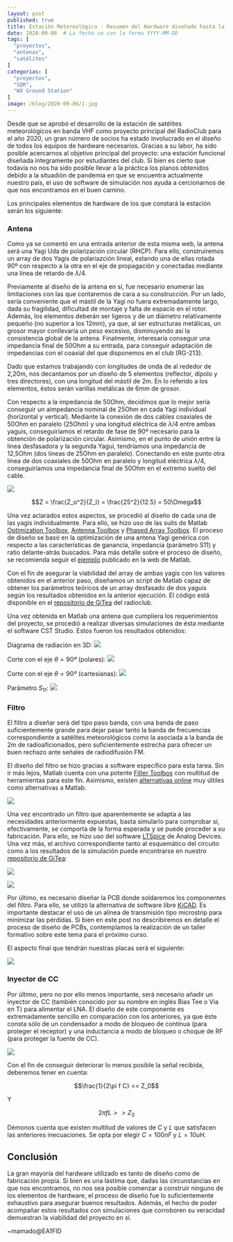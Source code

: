 ```yaml
---
layout: post
published: true
title: Estación Metereológica - Resumen del Hardware diseñado hasta la fecha
date: 2020-09-06  # La fecha va con la forma YYYY-MM-DD
tags: [
  "proyectos",
  "antenas",
  "satélites"
]
categorias: [
  "proyectos",
  "SDR",
  "WX Ground Station"
]
image: /blog/2020-09-06/1.jpg
---
```


Desde que se aprobó el desarrollo de la estación de satélites meteorológicos en banda VHF como proyecto principal del RadioClub para el año 2020, un gran número de socios ha estado involucrado en el diseño de todos los equipos de hardware necesarios. Gracias a su labor, ha sido posible acercarnos al objetivo principal del proyecto: una estación funcional diseñada íntegramente por estudiantes del club. Si bien es cierto que todavía no nos ha sido posible llevar a la práctica los planos obtenidos debido a la situadión de pandemia en que se encuentra actualmente nuestro país, el uso de software de simulación nos ayuda a cercionarnos de que nos encontramos en el buen camino.

Los principales elementos de hardware de los que constará la estación serán los siguiente:

### Antena

Como ya se comentó en una entrada anterior de esta misma web, la antena será una Yagi Uda de polarización circular (RHCP). Para ello, construiremos un array de dos Yagis de polariazción lineal, estando una de ellas rotada 90º con respecto a la otra en el eje de propagación y conectadas mediante una línea de retardo de $\lambda/4$.

Previamente al diseño de la antena en sí, fue necesario enumerar las limitaciones con las que contaremos de cara a su construcción. Por un lado, sería conveniente que el mástil de la Yagi no fuera extremadamente largo, dada su fragilidad, dificultad de montaje y falta de espacio en el rotor. Además, los elementos deberán ser ligeros y de un diámetro relativamente pequeño (no superior a los 12mm), ya que, al ser estructuras metálicas, un grosor mayor conllevaría un peso excesivo, disminuyendo así la consistencia global de la antena. Finalmente, interesaría conseguir una impedancia final de 50Ohm a su entrada, para conseguir adaptación de impedancias con el coaxial del que disponemos en el club (RG-213).

Dado que estamos trabajando con longitudes de onda de al rededor de 2,20m, nos decantamos por un diseño de 5 elementos (reflector, dipolo y tres directores), con una longitud del mástil de 2m. En lo referido a los elementos, éstos serán varillas metálicas de 6mm de grosor.

Con respecto a la impedancia de 50Ohm, decidimos que lo mejor sería conseguir un aimpedancia nominal de 25Ohm en cada Yagi individual (horizontal y vertical). Mediante la conexión de dos cables coaxiales de 50Ohm en paralelo (25Ohm) y una longitud eléctrica de $\lambda/4$ entre ambas yaguis, conseguiríamos el retardo de fase de 90º necesario para la obtención de polarización circular. Asimismo, en el punto de unión entre la linea desfasadora y la segunda Yagui, tendríamos una impedancia de 12,5Ohm (dos líneas de 25Ohm en paralelo). Conectando en este punto otra línea de dos coaxiales de 50Ohm en paralelo y longitud eléctrica $\lambda/4$, conseguiríamos una impedancia final de 50Ohm en el extremo suelto del cable.

![](/blog/2020-09-06/9.jpg)

$$Z = \frac{Z_o^2}{Z_l} = \frac{25^2}{12.5} = 50\Omega$$

Una vez aclarados estos aspectos, se procedió al diseño de cada una de las yagis individualmente. Para ello, se hizo uso de las suits de Matlab [Optimization Toolbox](https://www.mathworks.com/products/optimization.html), [Antenna Toolbox](https://www.mathworks.com/products/antenna.html?s_tid=srchtitle) y [Phased Array Toolbox](https://www.mathworks.com/products/phased-array.html?s_tid=srchtitle). El proceso de diseño se basó en la optimización de una antena Yagi genérica con respecto a las características de ganancia, impedancia (parámetro S11) y ratio delante-atrás buscados. Para más detalle sobre el proceso de diseño, se recomienda seguir el [ejemplo](https://www.mathworks.com/help/gads/surrogate-optimization-antenna-design.html) publicado en la web de Matlab.

Con el fin de asegurar la viabilidad del array de ambas yagis con los valores obtenidos en el anterior paso, diseñamos un script de Matlab capaz de obtener los parámetros teóricos de un array desfasado de dos yaguis según los resultados obtenidos en la anterior ejecución. El código está disponible en el [repositorio de GiTea](https://git.radio.clubs.etsit.upm.es/) del radioclub.

Una vez obtenida en Matlab una antena que cumpliera los requerimientos del proyecto, se procedió a realizar diversas simulaciones de ésta mediante el software CST Studio. Estos fueron los resultados obtenidos:

Diagrama de radiación en 3D:
![](/blog/2020-09-06/1.jpg)

Corte con el eje $\theta = 90º$ (polares):
![](/blog/2020-09-06/2.jpg)

Corte con el eje $\theta = 90º$ (cartesianas):
![](/blog/2020-09-06/3.jpg)

Parámetro $S_{11}$:
![](/blog/2020-09-06/4.jpg)

### Filtro

El filtro a diseñar será del tipo paso banda, con una banda de paso suficientemente grande para dejar pasar tanto la banda de frecuencias correspondiente a satélites meteorológicos como la asociada a la banda de 2m de radioaficionados, pero suficientemente estrecha para ofrecer un buen rechazo ante señales de radiodifusión FM. 

El diseño del filtro se hizo gracias a software específico para esta tarea. Sin ir más lejos, Matlab cuenta con una potente [Filter Toolbox](https://es.mathworks.com/products/rftoolbox.html) con multitud de herramientas para este fin. Asimismo, existen  [alternativas online](https://rf-tools.com/lc-filter/) muy últiles como alternativas a Matlab.

![](/blog/2020-09-06/5.jpg)

Una vez encontrado un filtro que aparentemente se adapta a las necesidades anteriormente expuestas, basta simularlo para comprobar si, efectivamente, se comporta de la forma esperada y se puede proceder a su fabricación. Para ello, se hizo uso del software [LTSpice](https://www.analog.com/en/design-center/design-tools-and-calculators/ltspice-simulator.html) de Analog Devices. Una vez más, el archivo correspondiente tanto al esquemático del circuito como a los resultados de la simulación puede encontrarse en nuestro [repositorio de GiTea](https://git.radio.clubs.etsit.upm.es/):

![](/blog/2020-09-06/7.jpg)

![](/blog/2020-09-06/6.jpg)


Por último, es necesario diseñar la PCB donde soldaremos los componentes del filtro. Para ello, se utilizó la alternativa de software libre [KiCAD](https://kicad-pcb.org/). Es importante destacar el uso de un alínea de transmisión tipo microstrip para minimizar las pérdidas. Si bien en este post no describiremos en detalle el proceso de diseño de PCBs, contemplamos la realización de un taller formativo sobre este tema para el próximo curso. 

El aspecto final que tendrán nuestras placas será el siguiente:

![](/blog/2020-09-06/10.png)


### Inyector de CC

Por último, pero no por ello menos importante, será necesario añadir un inyector de CC (también conocido por su nombre en inglés Bias Tee o Via en T) para alimentar el LNA. El diseño de este componente es extremadamente sencillo en comparación con los anteriores, ya que éste consta sólo de un condensador a modo de bloqueo de continua (para proteger el receptor) y una inductancia a modo de bloqueo o choque de RF (para proteger la fuente de CC). 

![](/blog/2020-09-06/8.png)

Con el fin de conseguir deteriorar lo menos posible la señal recibida, deberemos tener en cuenta:

$$\frac{1}{2\pi f C} << Z_0$$

Y

$$2\pi f L >> Z_0$$

Démonos cuenta que existen multitud de valores de $C$ y $L$ que satisfacen las anteriores inecuaciones. Se opta por elegir $C=100nF$ y $L=10uH$.

## Conclusión

La gran mayoría del hardware utilizado es tanto de diseño como de fabricación propia. Si bien es una lástima que, dadas las circunstancias en que nos encontramos, no nos sea posible comenzar a construir ninguno de los elementos de hardware, el proceso de diseño fue lo suficientemente exhaustivo para asegurar buenos resultados. Además, el hecho de poder acompañar estos resultados con simulaciones que corroboren su veracidad demuestran la viabilidad del proyecto en sí.

~mamado@EA1FID
